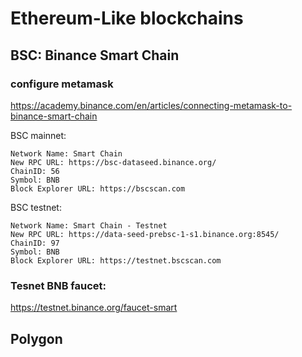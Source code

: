 # Ethereum-Like blockchains

## BSC: Binance Smart Chain

### configure metamask

https://academy.binance.com/en/articles/connecting-metamask-to-binance-smart-chain

BSC mainnet:

```text
Network Name: Smart Chain
New RPC URL: https://bsc-dataseed.binance.org/
ChainID: 56
Symbol: BNB
Block Explorer URL: https://bscscan.com
```

BSC testnet:

```text
Network Name: Smart Chain - Testnet
New RPC URL: https://data-seed-prebsc-1-s1.binance.org:8545/
ChainID: 97
Symbol: BNB
Block Explorer URL: https://testnet.bscscan.com
```

### Tesnet BNB faucet:

https://testnet.binance.org/faucet-smart

## Polygon
